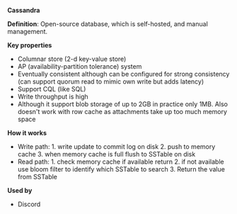 **Cassandra**

**Definition**: Open-source database, which is self-hosted, and manual management. 


**Key properties**
* Columnar store (2-d key-value store)
* AP (availability-partition tolerance) system 
* Eventually consistent although can be configured for strong consistency (can support quorum read to mimic own write but adds latency)
* Support CQL (like SQL)
* Write throughput is high
* Although it support blob storage of up to 2GB in practice only 1MB. Also doesn't work with row cache as attachments take up too much memory space

**How it works**
* Write path: 1. write update to commit log on disk 2. push to memory cache 3. when memory cache is full flush to SSTable on disk
* Read path: 1. check memory cache if available return 2. if not available use bloom filter to identify which SSTable to search 3. Return the value from SSTable

**Used by**
* Discord